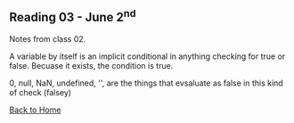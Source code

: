 ## Reading 03 - June 2<sup>nd</sup>

Notes from class 02.

A variable by itself is an implicit conditional in anything checking for true or false. Becuase it exists, the condition is true. 

0, null, NaN, undefined, '', are the things that evsaluate as false in this kind of check (falsey) 

[Back to Home](README.md)